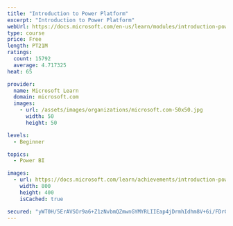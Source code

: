 ```yaml
---
title: "Introduction to Power Platform"
excerpt: "Introduction to Power Platform"
webUrl: https://docs.microsoft.com/en-us/learn/modules/introduction-power-platform/
type: course
price: Free
length: PT21M
ratings:
  count: 15792
  average: 4.717325
heat: 65

provider:
  name: Microsoft Learn
  domain: microsoft.com
  images:
    - url: /assets/images/organizations/microsoft.com-50x50.jpg
      width: 50
      height: 50

levels:
  - Beginner

topics:
  - Power BI

images:
  - url: https://docs.microsoft.com/learn/achievements/introduction-power-platform-social.png
    width: 800
    height: 400
    isCached: true

secured: "yWT0H/5ErAVSOr9a6+Z1zNvbmQZmwnGYMYRLIIEap4jDrmhIdhm8V+6i/FDrG20UQu00kaD9PD396PNonw12FTtWDy7XpAUYHvm/EMwmLUra0GEythO3E9kZHgbNQWolluqsedG0opLgbaDMC9UzzZn2ifUU3ZxNoxtxkU+xt84Kd250iE2AspJQh+efRlGgjyi0AzUrb9BLwYEbLEusF+Gvd1IFQ1BY0TWOSi2fJGov/CU31yQCSN9qDfiwclqYIP+q7MF7awQgIcJs4LgSVQY/p3CyPjy6USGXWsl52H15Kw/08FdTepWQ6I/XZ0MWJd0T/1M/x2qmuc5ii7guW8kNOHGCV2+qh9WNc6O7iZYgmbf78/X8Zbo7PrGtpKl1/BgGO3ccTqZP2/bsnA3bA6126GZzbnDgUPbAwc2FLVTjwpjH74e7MLw9pHhLWlzC;A8L2YrRkwPUZWkS6tY7wtA=="
---
```


